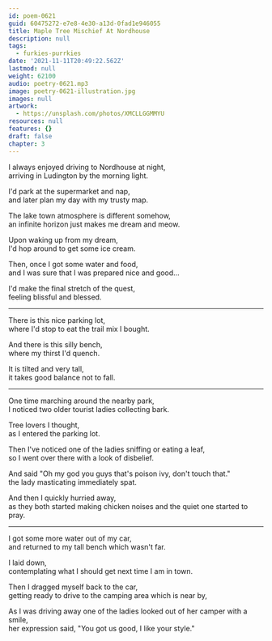 ```yaml
---
id: poem-0621
guid: 60475272-e7e8-4e30-a13d-0fad1e946055
title: Maple Tree Mischief At Nordhouse
description: null
tags:
  - furkies-purrkies
date: '2021-11-11T20:49:22.562Z'
lastmod: null
weight: 62100
audio: poetry-0621.mp3
image: poetry-0621-illustration.jpg
images: null
artwork:
  - https://unsplash.com/photos/XMCLLGGMMYU
resources: null
features: {}
draft: false
chapter: 3
---
```


I always enjoyed driving to Nordhouse at night,\
arriving in Ludington by the morning light.

I'd park at the supermarket and nap,\
and later plan my day with my trusty map.

The lake town atmosphere is different somehow,\
an infinite horizon just makes me dream and meow.

Upon waking up from my dream,\
I'd hop around to get some ice cream.

Then, once I got some water and food,\
and I was sure that I was prepared nice and good...

I'd make the final stretch of the quest,\
feeling blissful and blessed.

---

There is this nice parking lot,\
where I'd stop to eat the trail mix I bought.

And there is this silly bench,\
where my thirst I'd quench.

It is tilted and very tall,\
it takes good balance not to fall.

---

One time marching around the nearby park,\
I noticed two older tourist ladies collecting bark.

Tree lovers I thought,\
as I entered the parking lot.

Then I've noticed one of the ladies sniffing or eating a leaf,\
so I went over there with a look of disbelief.

And said "Oh my god you guys that's poison ivy, don't touch that."\
the lady masticating immediately spat.

And then I quickly hurried away,\
as they both started making chicken noises and the quiet one started to pray.

---

I got some more water out of my car,\
and returned to my tall bench which wasn't far.

I laid down,\
contemplating what I should get next time I am in town.

Then I dragged myself back to the car,\
getting ready to drive to the camping area which is near by,

As I was driving away one of the ladies looked out of her camper with a smile,\
her expression said, "You got us good, I like your style."

